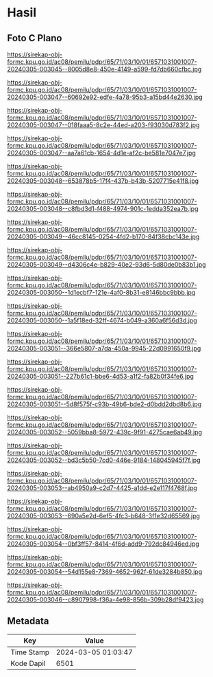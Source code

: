 # Hasil

## Foto C Plano

https://sirekap-obj-formc.kpu.go.id/ac08/pemilu/pdpr/65/71/03/10/01/6571031001007-20240305-003045--8005d8e8-450e-4149-a599-fd7db660cfbc.jpg

https://sirekap-obj-formc.kpu.go.id/ac08/pemilu/pdpr/65/71/03/10/01/6571031001007-20240305-003047--60692e92-edfe-4a78-95b3-a15bd44e2630.jpg

https://sirekap-obj-formc.kpu.go.id/ac08/pemilu/pdpr/65/71/03/10/01/6571031001007-20240305-003047--018faaa5-8c2e-44ed-a203-f93030d783f2.jpg

https://sirekap-obj-formc.kpu.go.id/ac08/pemilu/pdpr/65/71/03/10/01/6571031001007-20240305-003047--aa7a61cb-1654-4d1e-af2c-be581e7047e7.jpg

https://sirekap-obj-formc.kpu.go.id/ac08/pemilu/pdpr/65/71/03/10/01/6571031001007-20240305-003048--653878b5-17f4-437b-b43b-5207715e41f8.jpg

https://sirekap-obj-formc.kpu.go.id/ac08/pemilu/pdpr/65/71/03/10/01/6571031001007-20240305-003048--c8fbd3d1-f488-4974-901c-1edda352ea7b.jpg

https://sirekap-obj-formc.kpu.go.id/ac08/pemilu/pdpr/65/71/03/10/01/6571031001007-20240305-003049--46cc8145-0254-4fd2-b170-84f38cbc143e.jpg

https://sirekap-obj-formc.kpu.go.id/ac08/pemilu/pdpr/65/71/03/10/01/6571031001007-20240305-003049--d4306c4e-b829-40e2-93d6-5d80de0b83b1.jpg

https://sirekap-obj-formc.kpu.go.id/ac08/pemilu/pdpr/65/71/03/10/01/6571031001007-20240305-003050--1d1ecbf7-121e-4af0-8b31-e8146bbc9bbb.jpg

https://sirekap-obj-formc.kpu.go.id/ac08/pemilu/pdpr/65/71/03/10/01/6571031001007-20240305-003050--1a5f18ed-32ff-4674-b049-a360a6f56d3d.jpg

https://sirekap-obj-formc.kpu.go.id/ac08/pemilu/pdpr/65/71/03/10/01/6571031001007-20240305-003051--366e5807-a7da-450a-9945-22d0991650f9.jpg

https://sirekap-obj-formc.kpu.go.id/ac08/pemilu/pdpr/65/71/03/10/01/6571031001007-20240305-003051--227b61c1-bbe6-4d53-a1f2-fa82b0f34fe6.jpg

https://sirekap-obj-formc.kpu.go.id/ac08/pemilu/pdpr/65/71/03/10/01/6571031001007-20240305-003051--5d8f575f-c93b-49b6-bde2-d0bdd2dbd8b6.jpg

https://sirekap-obj-formc.kpu.go.id/ac08/pemilu/pdpr/65/71/03/10/01/6571031001007-20240305-003052--5059bba8-5972-439c-9f91-4275cae6ab49.jpg

https://sirekap-obj-formc.kpu.go.id/ac08/pemilu/pdpr/65/71/03/10/01/6571031001007-20240305-003052--bd3c5b50-7cd0-446e-9184-148045945f7f.jpg

https://sirekap-obj-formc.kpu.go.id/ac08/pemilu/pdpr/65/71/03/10/01/6571031001007-20240305-003053--ab4950a9-c2d7-4425-a1dd-e2e117f4768f.jpg

https://sirekap-obj-formc.kpu.go.id/ac08/pemilu/pdpr/65/71/03/10/01/6571031001007-20240305-003053--690a5e2d-6ef5-4fc3-b648-3f1e32d65569.jpg

https://sirekap-obj-formc.kpu.go.id/ac08/pemilu/pdpr/65/71/03/10/01/6571031001007-20240305-003054--0bf3ff57-8414-4f6d-add9-792dc84946ed.jpg

https://sirekap-obj-formc.kpu.go.id/ac08/pemilu/pdpr/65/71/03/10/01/6571031001007-20240305-003054--54d155e8-7369-4652-962f-61de3284b850.jpg

https://sirekap-obj-formc.kpu.go.id/ac08/pemilu/pdpr/65/71/03/10/01/6571031001007-20240305-003046--c8907998-f36a-4e98-856b-309b28df9423.jpg


## Metadata

| Key        | Value               |
| ---------- | ------------------- |
| Time Stamp | 2024-03-05 01:03:47 |
| Kode Dapil | 6501                |



